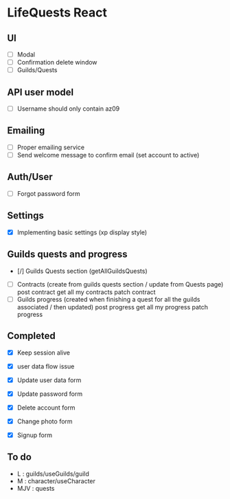 # LifeQuests React

## UI
- [ ] Modal
- [ ] Confirmation delete window
- [ ] Guilds/Quests

## API user model
- [ ] Username should only contain az09

## Emailing
- [ ] Proper emailing service
- [ ] Send welcome message to confirm email (set account to active)

## Auth/User
- [ ] Forgot password form

## Settings
- [x] Implementing basic settings (xp display style)

## Guilds quests and progress
- [/] Guilds Quests section (getAllGuildsQuests)
- [ ] Contracts (create from guilds quests section / update from Quests page)
    post contract
    get all my contracts
    patch contract
- [ ] Guilds progress (created when finishing a quest for all the guilds associated / then updated)
    post progress
    get all my progress
    patch progress

## Completed
- [x] Keep session alive
- [x] user data flow issue
- [x] Update user data form
- [x] Update password form
- [x] Delete account form
- [x] Change photo form
- [x] Signup form


## To do
- L : guilds/useGuilds/guild
- M : character/useCharacter
- MJV : quests